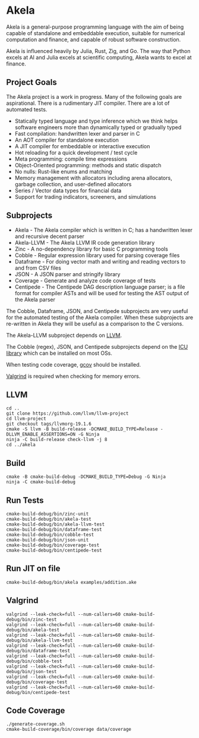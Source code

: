 # Akela
Akela is a general-purpose programming language with the aim of being
capable of standalone and embeddable execution,
suitable for numerical computation and finance,
and capable of robust software construction.

Akela is influenced heavily by Julia, Rust, Zig, and Go. The way that Python excels at AI
and Julia excels at scientific computing, Akela wants to excel at finance.

## Project Goals
The Akela project is a work in progress. Many of the following goals are aspirational.
There is a rudimentary JIT compiler. There are a lot of automated tests. 

* Statically typed language and type inference which we think helps
software engineers more than dynamically typed or gradually typed
* Fast compilation: handwritten lexer and parser in C
* An AOT compiler for standalone execution
* A JIT compiler for embeddable or interactive execution
* Hot reloading for a quick development / test cycle
* Meta programming: compile time expressions
* Object-Oriented programming: methods and static dispatch
* No nulls:  Rust-like enums and matching
* Memory management with allocators including arena allocators, garbage collection, and user-defined allocators
* Series / Vector data types for financial data
* Support for trading indicators, screeners, and simulations

## Subprojects
* Akela - The Akela compiler which is written in C;
has a handwritten lexer and recursive decent parser
* Akela-LLVM - The Akela LLVM IR code generation library
* Zinc - A no-dependency library for basic C programming tools 
* Cobble - Regular expression library used for parsing coverage files
* Dataframe - For doing vector math and writing and reading vectors to and from CSV files
* JSON - A JSON parser and stringify library
* Coverage - Generate and analyze code coverage of tests
* Centipede - The Centipede DAG description language parser; is a file format for compiler ASTs
and will be used for testing the AST output of the Akela parser

The Cobble, Dataframe, JSON, and Centipede subprojects are very useful for the
automated testing of the Akela compiler. When these subprojects are re-written in Akela
they will be useful as a comparison to the C versions.

The Akela-LLVM subproject depends on [LLVM](https://llvm.org/).

The Cobble (regex), JSON, and Centipede subprojects depend on
the [ICU library](https://icu.unicode.org/) which can be installed on most OSs.

When testing code coverage, [gcov](https://gcc.gnu.org/onlinedocs/gcc/Gcov.html) should be installed.

[Valgrind](https://valgrind.org/) is required when checking for memory errors.

## LLVM
    cd ..
    git clone https://github.com/llvm/llvm-project
    cd llvm-project
    git checkout tags/llvmorg-19.1.6
	cmake -S llvm -B build-release -DCMAKE_BUILD_TYPE=Release -DLLVM_ENABLE_ASSERTIONS=ON -G Ninja
	ninja -C build-release check-llvm -j 8
    cd ../akela

## Build
    cmake -B cmake-build-debug -DCMAKE_BUILD_TYPE=Debug -G Ninja
    ninja -C cmake-build-debug

## Run Tests
    cmake-build-debug/bin/zinc-unit
    cmake-build-debug/bin/akela-test
    cmake-build-debug/bin/akela-llvm-test
    cmake-build-debug/bin/dataframe-test
    cmake-build-debug/bin/cobble-test
    cmake-build-debug/bin/json-unit
    cmake-build-debug/bin/coverage-test
    cmake-build-debug/bin/centipede-test

## Run JIT on file
    cmake-build-debug/bin/akela examples/addition.ake

## Valgrind
    valgrind --leak-check=full --num-callers=60 cmake-build-debug/bin/zinc-test
    valgrind --leak-check=full --num-callers=60 cmake-build-debug/bin/akela-test
    valgrind --leak-check=full --num-callers=60 cmake-build-debug/bin/akela-llvm-test
    valgrind --leak-check=full --num-callers=60 cmake-build-debug/bin/dataframe-test
    valgrind --leak-check=full --num-callers=60 cmake-build-debug/bin/cobble-test
    valgrind --leak-check=full --num-callers=60 cmake-build-debug/bin/json-test
    valgrind --leak-check=full --num-callers=60 cmake-build-debug/bin/coverage-test
    valgrind --leak-check=full --num-callers=60 cmake-build-debug/bin/centipede-test

## Code Coverage
    ./generate-coverage.sh
    cmake-build-coverage/bin/coverage data/coverage